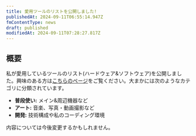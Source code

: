 ```yaml
---
title: 愛用ツールのリストを公開しました!
publishedAt: 2024-09-11T06:55:14.947Z
fmContentType: news
draft: published
modifiedAt: 2024-09-11T07:28:27.817Z
---
```


## 概要

私が愛用しているツールのリスト(ハードウェア&ソフトウェア)を公開しました。興味のある方は[こちらのページ](https://younagi.dev/tools/)をご覧ください。大まかには次のようなカテゴリに分類されています。

- **普段使い:** メイン&周辺機器など
- **アート:** 音楽、写真・動画撮影など
- **開発:** 技術構成や私のコーディング環境

内容については今後変更するかもしれません。

